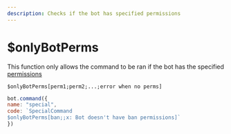 ```yaml
---
description: Checks if the bot has specified permissions
---
```


# $onlyBotPerms

This function only allows the command to be ran if the bot has the specified [permissions](../other/permissions.md)

```
$onlyBotPerms[perm1;perm2;...;error when no perms]
```

```javascript
bot.command({
name: "special",
code: `SpecialCommand
$onlyBotPerms[ban;;x: Bot doesn't have ban permissions]`
})
```
